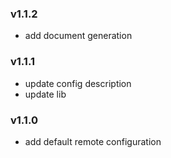 ### v1.1.2
* add document generation
### v1.1.1
* update config description
* update lib
### v1.1.0
* add default remote configuration